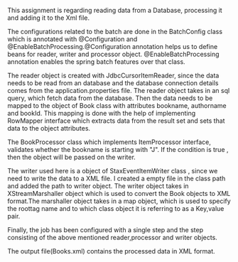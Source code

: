 This assignment is regarding reading data from a Database, processing it and adding it to the Xml file.

The configurations related to the batch are done in the BatchConfig class which is annotated with @Configuration and @EnableBatchProcessing.@Configuration annotation helps us to define beans for reader, writer and processor object. @EnableBatchProcessing annotation enables the spring batch features over that class.

The reader object is created with JdbcCursorItemReader, since the data needs to be read from an database and the database connection details comes from the application.properties file.
The reader object takes in an sql query, which fetch data from the database. 
Then the data needs to be mapped to the object of Book class with attributes bookname, authorname and bookId.
This mapping is done with the help of implementing RowMapper interface which extracts data from the result set and sets that data to the object attributes.

The BookProcessor class which implements ItemProcessor interface, validates whether the bookname is starting with "J". If the condition is true , then the object 
will be passed on the writer.

The writer used here is a object of StaxEventItemWriter class , since we need to write the data to a XML file. I created a empty file in the class path and added the path to writer object.
The writer object takes in XStreamMarshaller object which is used to convert the Book objects to XML format.The marshaller object takes in a map object, which is used to specify 
the roottag name and to which class object it is referring to as a Key,value pair.

Finally, the job has been configured with a single step and the step consisting of the above mentioned reader,processor and writer objects.

The output file(Books.xml) contains the processed data in XML format.
